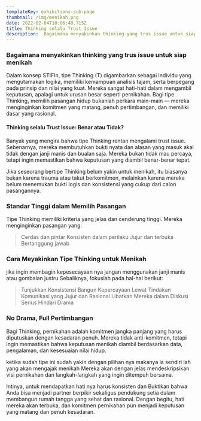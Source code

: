 ```yaml
---
templateKey: exhibitions-sub-page
thumbnail: /img/menikah.png
date: 2022-02-04T10:06:48.715Z
title: Thinking selalu Trust Issue 
description:  Bagaimana menyakinkan thinking yang trus issue untuk siap menikah
---
```




### Bagaimana menyakinkan thinking yang trus issue untuk siap menikah

Dalam konsep STIFIn, tipe Thinking (T) digambarkan sebagai individu yang mengutamakan logika, memiliki kemampuan analisis tajam, serta berpegang pada prinsip dan nilai yang kuat. Mereka sangat hati-hati dalam mengambil keputusan, apalagi untuk urusan besar seperti pernikahan. Bagi tipe Thinking, memilih pasangan hidup bukanlah perkara main-main — mereka menginginkan komitmen yang matang, penuh pertimbangan, dan memiliki dasar yang rasional.


#### Thinking selalu Trust Issue: Benar atau Tidak?


Banyak yang mengira bahwa tipe Thinking rentan mengalami trust issue. Sebenarnya, mereka membutuhkan bukti nyata dan alasan yang masuk akal tidak dengan janji manis dan bualan saja. Mereka bukan tidak mau percaya, tetapi ingin memastikan bahwa keputusan yang diambil benar-benar tepat.

Jika seseorang bertipe Thinking belum yakin untuk menikah, itu biasanya bukan karena trauma atau takut berkomitmen, melainkan karena mereka belum menemukan bukti logis dan konsistensi yang cukup dari calon pasangannya.

### Standar Tinggi dalam Memilih Pasangan

Tipe Thinking memiliki kriteria yang jelas dan cenderung tinggi. Mereka menginginkan pasangan yang:
> Cerdas dan pintar
> Konsisten dalam perilaku
> Jujur dan terbuka
> Bertanggung jawab

### Cara Meyakinkan Tipe Thinking untuk Menikah

jika ingin membagin kepesecayaan nya jangan menggunakan janji manis atau gombalan justru Sebaliknya, fokuslah pada hal-hal berikut:

> Tunjukkan Konsistensi
> Bangun Kepercayaan Lewat Tindakan
> Komunikasi yang Jujur dan Rasional
> Libatkan Mereka dalam Diskusi Serius
> Hindari Drama

### No Drama, Full Pertimbangan

Bagi Thinking, pernikahan adalah komitmen jangka panjang yang harus diputuskan dengan kesadaran penuh. Mereka tidak anti-komitmen, tetapi ingin memastikan bahwa keputusan menikah diambil berdasarkan data, pengalaman, dan kesesuaian nilai hidup.

ketika sudah tipe ini sudah yakin dengan pilihan nya makanya ia sendiri lah yang akan mengajak menikah Mereka akan dengan jelas mendeskripsikan visi pernikahan dan langkah-langkah yang ingin ditempuh bersama.

Intinya, untuk mendapatkan hati nya harus konsisten dan Buktikan bahwa Anda bisa menjadi partner berpikir sekaligus pendukung setia dalam membangun rumah tangga yang sehat dan rasional. Dengan begitu, hati mereka akan terbuka, dan komitmen pernikahan pun menjadi keputusan yang matang dan penuh kesadaran.

